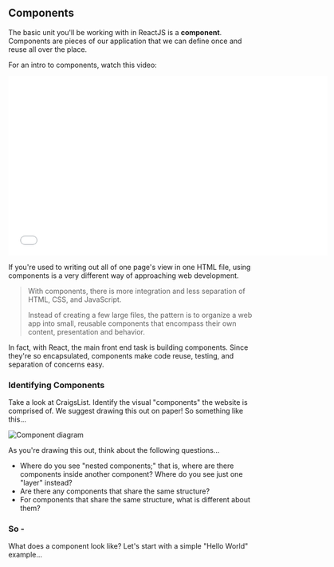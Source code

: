 
## Components

The basic unit you'll be working with in ReactJS is a **component**. Components are pieces of our application that we can define once and reuse all over the place.

For an intro to components, watch this video:

<iframe src="//fast.wistia.net/embed/iframe/h64z7lp1ir?seo=false" title="Wistia video player" allowtransparency="true" frameborder="0" scrolling="no" class="wistia_embed" name="wistia_embed" allowfullscreen mozallowfullscreen webkitallowfullscreen oallowfullscreen msallowfullscreen width="640" height="360"></iframe>

If you're used to writing out all of one page's view in one HTML file, using components is a very different way of approaching web development.

<blockquote>
With components, there is more integration and less separation of HTML, CSS, and JavaScript.

Instead of creating a few large files, the pattern is to organize a web app into small, reusable components that encompass their own content, presentation and behavior.
</blockquote>

In fact, with React, the main front end task is building components. Since they're so encapsulated, components make code reuse, testing, and separation of concerns easy.


### Identifying Components

Take a look at CraigsList. Identify the visual "components" the website is comprised of. We suggest drawing this out on paper! So something like this...

![Component diagram](http://maketea.co.uk/images/2014-03-05-robust-web-apps-with-react-part-1/wireframe_deconstructed.png)

As you're drawing this out, think about the following questions...

* Where do you see "nested components;" that is, where are there components inside another component? Where do you see just one "layer" instead?
* Are there any components that share the same structure?
* For components that share the same structure, what is different about them?


### So -
What does a component look like? Let's start with a simple "Hello World" example...
